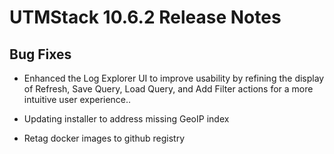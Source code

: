 # UTMStack 10.6.2 Release Notes
## Bug Fixes
- Enhanced the Log Explorer UI to improve usability by refining the display of Refresh, Save Query, Load Query, and Add Filter actions for a more intuitive user experience..

- Updating installer to address missing GeoIP index

- Retag docker images to github registry
